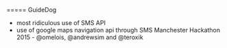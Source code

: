 =====
GuideDog 
- most ridiculous use of SMS API
- use of google maps navigation api through SMS
Manchester Hackathon 2015 - @omelois, @andrewsim and @teroxik
